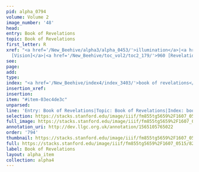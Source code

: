 ```yaml
---
pid: alpha_0794
volume: Volume 2
image_number: '48'
head: 
entry: Book of Revelations
topic: Book of Revelations
first_letter: R
xref: "<a href='/New_Beehive/alpha3/alpha_0453/'>illumination</a>|<a href='/New_Beehive/toc_vol2/toc2_107/'>409
  [Vision]</a>|<a href='/New_Beehive/toc_vol2/toc2_179/'>960 [Revelation]</a>|"
see: 
page: 
add: 
type: 
index: "<a href='/New_Beehive/index4/index_3403/'>book of revelations</a>"
insertion_xref: 
insertion: 
item: "#item-03ec4de3c"
unparsed: 
line: 'Entry: Book of Revelations|Topic: Book of Revelations|Index: book of revelations|#item-03ec4de3c'
selection: https://stacks.stanford.edu/image/iiif/fm855tg5659%2F1607_0515/820,1068,2970,344/full/0/default.jpg
full_image: https://stacks.stanford.edu/image/iiif/fm855tg5659%2F1607_0515/full/full/0/default.jpg
annotation_uri: http://dev.llgc.org.uk/annotation/1565105765022
order: '794'
thumbnail: https://stacks.stanford.edu/image/iiif/fm855tg5659%2F1607_0515/820,1068,600,180/250,/0/default.jpg
full: https://stacks.stanford.edu/image/iiif/fm855tg5659%2F1607_0515/820,1068,2970,344/full/0/default.jpg
label: Book of Revelations
layout: alpha_item
collection: alpha4
---
```

